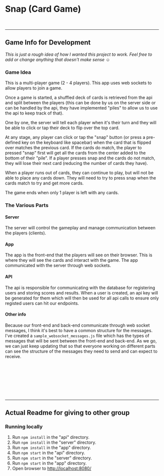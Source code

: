 # Snap (Card Game)
<br>
<hr>

## Game Info for Development

*This is just a rough idea of how I wanted this project to work. Feel free to add or change anything that doesn't make sense ☺️*

### Game Idea

This is a multi-player game (2 - 4 players). This app uses web sockets to allow players to join a game.

Once a game is started, a shuffled deck of cards is retrieved from the api and split between the players (this can be done by us on the server side or can be handled by the api, they have implemented "piles" to allow us to use the api to keep track of that).

One by one, the server will tell each player when it's their turn and they will be able to click or tap their deck to flip over the top card.

At any stage, any player can click or tap the "snap" button (or press a pre-defined key on the keyboard like spacebar) when the card that is flipped over matches the previous card. If the cards do match, the player to pressed "snap" first will get all the cards from the center added to the bottom of their "pile". If a player presses snap and the cards do not match, they will lose their next card (reducing the number of cards they have).

When a player runs out of cards, they can continue to play, but will not be able to place any cards down. They will need to try to press snap when the cards match to try and get more cards.

The game ends when only 1 player is left with any cards.

### The Various Parts

#### Server
The server will control the gameplay and manage communication between the players (clients).

#### App
The app is the front-end that the players will see on their browser. This is where they will see the cards and interact with the game. The app communicated with the server through web sockets.

#### API
The api is responsible for communicating with the database for registering users and storing scores and results. When a user is created, an api key will be generated for them which will then be used for all api calls to ensure only registed users can hit our endpoints.

#### Other info
Because our front-end and back-end communicate through web socket messages, I think it's best to have a common structure for the messages. I've created a `sample_websocket_messages.js` file which has the types of messages that will be sent between the front-end and back-end. As we go, we can just keep updating that so that everyone working on different parts can see the structure of the messages they need to send and can expect to receive.
<br><br><br><br><br><br><br><br>
<hr>


## Actual Readme for giving to other group

### Running locally

1. Run `npm install` in the "api" directory.
2. Run `npm install` in the "server" directory.
3. Run `npm install` in the "app" directory.
4. Run `npm start` in the "api" directory.
5. Run `npm start` in the "server" directory.
6. Run `npm start` in the "app" directory.
7. Open browser to [http://localhost:8080/](http://localhost:8080/)

